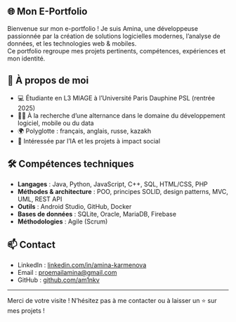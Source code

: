 ## 🌐 Mon E-Portfolio

Bienvenue sur mon e-portfolio ! Je suis Amina, une développeuse passionnée par la création de solutions logicielles modernes, l’analyse de données, et les technologies web & mobiles.  
Ce portfolio regroupe mes projets pertinents, compétences, expériences et mon identité.

## 🚀 À propos de moi

- 💻 Étudiante en L3 MIAGE à l’Université Paris Dauphine PSL (rentrée 2025)
- 👩‍💼 À la recherche d’une alternance dans le domaine du développement logiciel, mobile ou du data
- 🌍 Polyglotte : français, anglais, russe, kazakh
- 🧠 Intéressée par l’IA et les projets à impact social

## 🛠️ Compétences techniques

- **Langages** : Java, Python, JavaScript, C++, SQL, HTML/CSS, PHP
- **Méthodes & architecture** : POO, principes SOLID, design patterns, MVC, UML, REST API
- **Outils** : Android Studio, GitHub, Docker
- **Bases de données** : SQLite, Oracle, MariaDB, Firebase
- **Méthodologies** : Agile (Scrum)


## 📫 Contact

- LinkedIn : [linkedin.com/in/amina-karmenova](https://linkedin.com/in/amina-karmenova)
- Email : proemailamina@gmail.com
- GitHub : [github.com/am1nkv](https://github.com/am1nkv)

---

Merci de votre visite ! N’hésitez pas à me contacter ou à laisser un ⭐️ sur mes projets !

